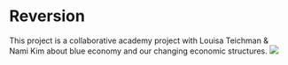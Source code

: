 # Reversion
This project is a collaborative academy project with Louisa Teichman &amp; Nami Kim about blue economy and our changing economic structures.
![](https://github.com/noemiino/Reversion/blob/master/asframesmu.gif)
